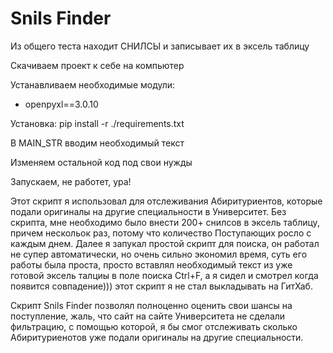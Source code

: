 # Snils Finder
Из общего теста находит СНИЛСЫ и записывает их в эксель таблицу

Скачиваем проект к себе на компьютер 

Устанавливаем необходимые модули:


- openpyxl==3.0.10


Установка: pip install -r ./requirements.txt

В MAIN_STR вводим необходимый текст

Изменяем остальной код под свои нужды

Запускаем, не работет, ура!

Этот скрипт я использовал для отслеживания Абиритуриентов, которые подали оригиналы на другие специальности в Университет.
Без скрипта, мне необходимо было внести 200+ снилсов в эксель таблицу, причем нескольок раз, потому что количество Поступающих росло с каждым днем.
Далее я запукал простой скрипт для поиска, он работал не супер автоматически, но очень сильно экономил время, суть его работы была проста, просто вставлял необходимый текст из уже готовой эксель талциы в поле поиска Ctrl+F, а я сидел и смотрел когда появится совпадение))) этот скрипт я не стал выкладывать на ГитХаб.

Скрипт Snils Finder позволял полноценно оценить свои шансы на поступление, жаль, что сайт на сайте Университета не сделали фильтрацию, с помощью которой, я бы смог отслеживать сколько Абиритуриенотов уже подали оригиналы на другие специальности.
